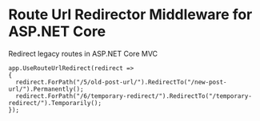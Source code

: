 # Route Url Redirector Middleware for ASP.NET Core
Redirect legacy routes in ASP.NET Core MVC

    app.UseRouteUrlRedirect(redirect =>
    {
      redirect.ForPath("/5/old-post-url/").RedirectTo("/new-post-url/").Permanently();
      redirect.ForPath("/6/temporary-redirect/").RedirectTo("/temporary-redirect/").Temporarily();
    });
